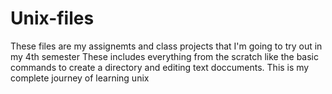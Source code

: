 # Unix-files
These files are my assignemts and class projects that I'm going to try out in my 4th semester
These includes everything from the scratch like the basic commands to create a directory and editing text doccuments.
This is my complete journey of learning unix
